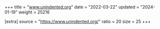 +++
title = "www.unindented.org"
date = "2022-03-22"
updated = "2024-01-19"
weight = 25216

[extra]
source = "https://www.unindented.org/"
ratio = 20
size = 25
+++
